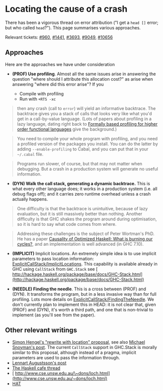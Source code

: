 # Locating the cause of a crash



There has been a vigorous thread on error attribution ("I get a `head []` error; but who called `head`?").  This page summarises various approaches.



Relevant tickets: [\#960](https://gitlab.staging.haskell.org/ghc/ghc/issues/960), [\#1441](https://gitlab.staging.haskell.org/ghc/ghc/issues/1441), [\#3693](https://gitlab.staging.haskell.org/ghc/ghc/issues/3693), [\#9049](https://gitlab.staging.haskell.org/ghc/ghc/issues/9049), [\#10656](https://gitlab.staging.haskell.org/ghc/ghc/issues/10656)


## Approaches



Here are the approaches we have under consideration


- **(PROF) Use profiling**.  Almost all the same issues arise in answering the question "where should I attribute this allocation cost?" as arise when answering "where did this error arise"?  If you

  - Compile with profiling
  - Run with `+RTS -xc`

>
>
> then any crash (call to `error`) will yield an informative backtrace.  The backtrace gives you a stack of calls that looks very like what you'd get in a call-by-value language.  (Lots of papers about profiling in a lazy language, dating right back to [
> Formally based profiling for higher order functional languages](http://research.microsoft.com/~simonpj/papers/1997_profiling_TOPLAS.ps.gz) give the background.)
>
>

>
>
> You need to compile your whole program with profiling, and you need a profiled version of the packages you install. You can do the latter by adding `--enable-profiling` to Cabal, and you can put that in your `~/.cabal` file.
>
>

>
>
> Programs run slower, of course, but that may not matter when debugging.  But a crash in a production system will generate no useful information.
>
>

- **(DYN) Walk the call stack, generating a dynamic backtrace.**  This is what every other language does; it works in a production system (i.e. all debug flags off); and it carries zero runtime overhead unless a crash actually happens.

>
>
> One difficulty is that the backtrace is unintuitive, because of lazy evaluation, but it is still massively better than nothing.  Another difficulty is that GHC shakes the program around during optimisation, so it is hard to say what code comes from where.
>
>

>
>
> Addressing these challenges is the subject of Peter Wortman's PhD.  He has a paper [
> Causality of Optimized Haskell: What is burning our cycles?](http://eprints.whiterose.ac.uk/77401/), and an implementation is well advanced (in GHC 7.10).
>
>

- **(IMPLICIT)** Implicit locations.  An extremely simple idea is to use implicit parameters to pass location information: [ExplicitCallStack/ImplicitLocations](explicit-call-stack/implicit-locations).  This capability is available already in GHC using `CallStack` from `GHC.Stack` see [
  http://hackage.haskell.org/package/base/docs/GHC-Stack.html](http://hackage.haskell.org/package/base/docs/GHC-Stack.html)

- **(NEEDLE) Finding the needle**.  This is a cross between (PROF) and (DYN).  It transforms the program, but in a less invasive way than for full profiling.  Lots more details on [ExplicitCallStack/FindingTheNeedle](explicit-call-stack/finding-the-needle).  We don't currently plan to implement this in HEAD: it is not clear that, given (PROF) and (DYN), it's worth a third path, and one that is non-trivial to implement (as you'll see from the paper).

## Other relevant writings


- [
  Simon Hengel's "rewrite with location" proposal](https://github.com/sol/rewrite-with-location), see also [
  Michael Snoyman's post](http://www.haskell.org/pipermail/haskell-cafe/2013-February/106617.html). The current `CallStack` support in GHC.Stack is morally similar to this proposal, although instead of a pragma, implicit parameters are used to pass the information through.
- [
  Lennart Augustsson's post](http://augustss.blogspot.se/2014/04/haskell-error-reporting-with-locations_5.html)
- [
  The Haskell cafe thread](http://www.haskell.org/pipermail/haskell-cafe/2006-November/019549.html)
- [
  http://www.cse.unsw.edu.au/\~dons/loch.html](http://www.cse.unsw.edu.au/~dons/loch.html)
- [ HAT](http://haskell.org/hat)
